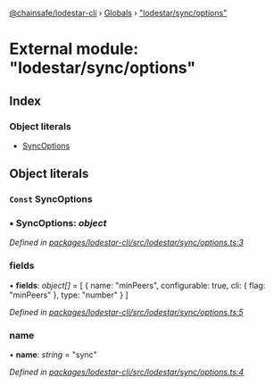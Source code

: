 [@chainsafe/lodestar-cli](../README.md) › [Globals](../globals.md) › ["lodestar/sync/options"](_lodestar_sync_options_.md)

# External module: "lodestar/sync/options"

## Index

### Object literals

* [SyncOptions](_lodestar_sync_options_.md#const-syncoptions)

## Object literals

### `Const` SyncOptions

### ▪ **SyncOptions**: *object*

*Defined in [packages/lodestar-cli/src/lodestar/sync/options.ts:3](https://github.com/ChainSafe/lodestar/blob/1d5598773/packages/lodestar-cli/src/lodestar/sync/options.ts#L3)*

###  fields

• **fields**: *object[]* = [
    {
      name: "minPeers",
      configurable: true,
      cli: {
        flag: "minPeers"
      },
      type: "number"
    }
  ]

*Defined in [packages/lodestar-cli/src/lodestar/sync/options.ts:5](https://github.com/ChainSafe/lodestar/blob/1d5598773/packages/lodestar-cli/src/lodestar/sync/options.ts#L5)*

###  name

• **name**: *string* = "sync"

*Defined in [packages/lodestar-cli/src/lodestar/sync/options.ts:4](https://github.com/ChainSafe/lodestar/blob/1d5598773/packages/lodestar-cli/src/lodestar/sync/options.ts#L4)*
